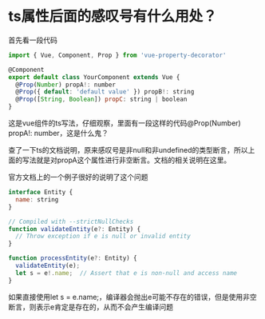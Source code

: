 # ts属性后面的感叹号有什么用处？

首先看一段代码

```js
import { Vue, Component, Prop } from 'vue-property-decorator'

@Component
export default class YourComponent extends Vue {
  @Prop(Number) propA!: number
  @Prop({ default: 'default value' }) propB!: string
  @Prop([String, Boolean]) propC: string | boolean
}
```

这是vue组件的ts写法，仔细观察，里面有一段这样的代码@Prop(Number) propA!: number，这是什么鬼？

查了一下ts的文档说明，原来感叹号是非null和非undefined的类型断言，所以上面的写法就是对propA这个属性进行非空断言。文档的相关说明在这里。

官方文档上的一个例子很好的说明了这个问题

```js
interface Entity {
  name: string
}

// Compiled with --strictNullChecks
function validateEntity(e?: Entity) {
  // Throw exception if e is null or invalid entity
}

function processEntity(e?: Entity) {
  validateEntity(e);
  let s = e!.name;  // Assert that e is non-null and access name
}
```

如果直接使用let s = e.name;，编译器会抛出e可能不存在的错误，但是使用非空断言，则表示e肯定是存在的，从而不会产生编译问题
